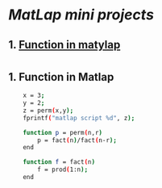 # _MatLap mini projects_

## 1. [Function in matylap](#1)

#

## <a id="1"></a>1. Function in Matlap

```sh
    x = 3;
    y = 2;
    z = perm(x,y);
    fprintf("matlap script %d", z);

    function p = perm(n,r)
        p = fact(n)/fact(n-r);
    end

    function f = fact(n)
        f = prod(1:n);
    end
```